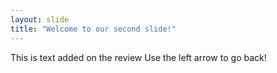 ```yaml
---
layout: slide
title: "Welcome to our second slide!"
---
```

This is text added on the review
Use the left arrow to go back!

